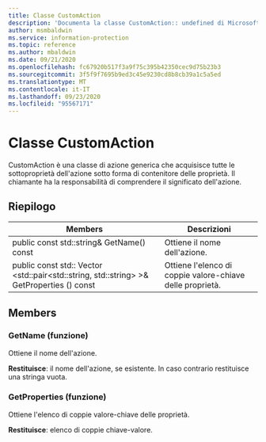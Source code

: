 ```yaml
---
title: Classe CustomAction
description: 'Documenta la classe CustomAction:: undefined di Microsoft Information Protection (MIP) SDK.'
author: msmbaldwin
ms.service: information-protection
ms.topic: reference
ms.author: mbaldwin
ms.date: 09/21/2020
ms.openlocfilehash: fc67920b517f3a9f75c395b42350cec9d75b23b3
ms.sourcegitcommit: 3f5f9f7695b9ed3c45e9230cd8b8cb39a1c5a5ed
ms.translationtype: MT
ms.contentlocale: it-IT
ms.lasthandoff: 09/23/2020
ms.locfileid: "95567171"
---
```

# <a name="class-customaction"></a>Classe CustomAction 
CustomAction è una classe di azione generica che acquisisce tutte le sottoproprietà dell'azione sotto forma di contenitore delle proprietà. Il chiamante ha la responsabilità di comprendere il significato dell'azione.
  
## <a name="summary"></a>Riepilogo
 Members                        | Descrizioni                                
--------------------------------|---------------------------------------------
public const std::string& GetName() const  |  Ottiene il nome dell'azione.
public const std:: Vector \<std::pair\<std::string, std::string\> \>& GetProperties () const  |  Ottiene l'elenco di coppie valore-chiave delle proprietà.
  
## <a name="members"></a>Members
  
### <a name="getname-function"></a>GetName (funzione)
Ottiene il nome dell'azione.

  
**Restituisce**: il nome dell'azione, se esistente. In caso contrario restituisce una stringa vuota.
  
### <a name="getproperties-function"></a>GetProperties (funzione)
Ottiene l'elenco di coppie valore-chiave delle proprietà.

  
**Restituisce**: elenco di coppie chiave-valore.